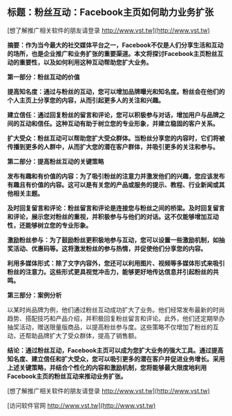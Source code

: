 ## **标题：粉丝互动：Facebook主页如何助力业务扩张**

[想了解推广相关软件的朋友请登录 http://www.vst.tw](http://www.vst.tw)

**摘要：作为当今最大的社交媒体平台之一，Facebook不仅是人们分享生活和互动的场所，也是企业推广和业务扩张的重要渠道。本文将探讨Facebook主页粉丝互动的重要性，以及如何利用这种互动帮助您扩大业务。**

**第一部分：粉丝互动的价值**

**提高知名度：通过与粉丝的互动，您可以增加品牌曝光和知名度。粉丝会在他们的个人主页上分享您的内容，从而引起更多人的关注和兴趣。**

**建立信任：通过回复粉丝的留言和评论，您可以积极参与对话，增加用户与品牌之间的互动和信任。这种互动有助于树立您的专业形象，并建立稳固的客户关系。**

**扩大受众：粉丝互动可以帮助您扩大受众群体。当粉丝分享您的内容时，它们将被传播到更多的人群中，从而扩大您的潜在客户群体，并吸引更多的关注和参与。**

**第二部分：提高粉丝互动的关键策略**

**发布有趣和有价值的内容：为了吸引粉丝的注意力并激发他们的兴趣，您应该发布有趣且有价值的内容。这可以是有关您的产品或服务的提示、教程、行业新闻或其他相关主题。**

**及时回复留言和评论：粉丝留言和评论是连接您与粉丝之间的桥梁。及时回复留言和评论，展示您对粉丝的重视，并积极参与与他们的对话。这不仅能够增加互动性，还能够树立您的专业形象。**

**激励粉丝参与：为了鼓励粉丝更积极地参与互动，您可以设置一些激励机制，如抽奖活动、优惠码等。这将激发粉丝的参与热情，并促使他们分享您的内容。**

**利用多媒体形式：除了文字内容外，您还可以利用图片、视频等多媒体形式来吸引粉丝的注意力。这些形式更具视觉冲击力，能够更好地传达信息并引起粉丝的共鸣。**

**第三部分：案例分析**

以某时尚品牌为例，他们通过粉丝互动成功扩大了业务。他们经常发布最新的时尚趋势、搭配技巧和产品介绍，并积极回复粉丝留言和评论。此外，他们还定期举办抽奖活动，赠送限量版商品，以提高粉丝参与度。这些策略不仅增加了粉丝的互动，还帮助品牌扩大了受众群体，提高了销售额。

**结论：通过粉丝互动，Facebook主页可以成为您扩大业务的强大工具。通过提高知名度、建立信任和扩大受众，您可以吸引更多的潜在客户并促进业务增长。采用上述关键策略，并结合个性化的内容和激励机制，您将能够最大限度地利用Facebook主页的粉丝互动来推动业务扩张。**

[想了解推广相关软件的朋友请登录 http://www.vst.tw](http://www.vst.tw)


[访问软件官网 http://www.vst.tw](http://www.vst.tw)
